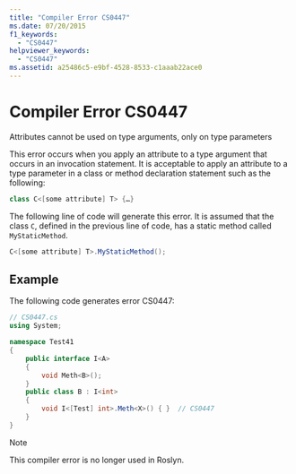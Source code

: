 ```yaml
---
title: "Compiler Error CS0447"
ms.date: 07/20/2015
f1_keywords:
  - "CS0447"
helpviewer_keywords:
  - "CS0447"
ms.assetid: a25486c5-e9bf-4528-8533-c1aaab22ace0
---
```

# Compiler Error CS0447

Attributes cannot be used on type arguments, only on type parameters

This error occurs when you apply an attribute to a type argument that occurs in an invocation statement. It is acceptable to apply an attribute to a type parameter in a class or method declaration statement such as the following:

```csharp
class C<[some attribute] T> {…}
```

The following line of code will generate this error. It is assumed that the class `C`, defined in the previous line of code, has a static method called `MyStaticMethod`.

```csharp
C<[some attribute] T>.MyStaticMethod();
```

## Example

The following code generates error CS0447:

```csharp
// CS0447.cs
using System;

namespace Test41
{
    public interface I<A>
    {
        void Meth<B>();
    }
    public class B : I<int>
    {
        void I<[Test] int>.Meth<X>() { }  // CS0447
    }
}
```

> [!NOTE]
> This compiler error is no longer used in Roslyn.

